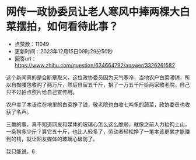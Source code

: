 # 网传一政协委员让老人寒风中捧两棵大白菜摆拍，如何看待此事？
- 点赞数：11049
- 更新时间：2023年12月15日09时29分50秒
- 回答url：https://www.zhihu.com/question/634664792/answer/3326261582
<body>
 <p data-pid="NkCwKNyb">这个新闻真的是会断章取义，这位政协委员因为天气寒冷，当地农户白菜滞销，所以自掏腰包收购了两万斤，然后自留五千斤，捐了一万五千斤给两家敬老院。自己只不过拍点照片给自己宣传用。</p>
 <p data-pid="mUgQdhQJ">农户卖了本该烂在地里的白菜挣了钱，敬老院也白收七吨多的蔬菜，政协委员也收获了名声。</p>
 <p data-pid="AEnBo7Lr">三赢的事，真不知道网友和媒体的玻璃心怎么这么脆弱，就像之前人力抬狗上山，一条狗多少斤？算它五十斤，也比人轻多了，劳动者轻松挣了一笔本该更累才能赚到的钱，就让网友媒体的玻璃心破防了。</p>
 <p data-pid="aq2NLmHy">我只能说，6</p>
</body>